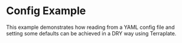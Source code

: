 # Config Example

This example demonstrates how reading from a YAML config file and setting some defaults can be achieved in a DRY way using Terraplate.
